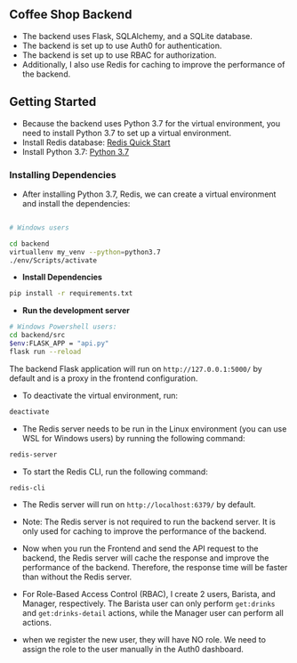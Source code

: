 ## Coffee Shop Backend

- The backend uses Flask, SQLAlchemy, and a SQLite database.
- The backend is set up to use Auth0 for authentication.
- The backend is set up to use RBAC for authorization.
- Additionally, I also use Redis for caching to improve the performance of the backend.

## Getting Started

- Because the backend uses Python 3.7 for the virtual environment, you need to install Python 3.7 to set up a virtual environment.
- Install Redis database: [Redis Quick Start](https://redis.io/topics/quickstart)
- Install Python 3.7: [Python 3.7](https://www.python.org/downloads/release/python-370/)

### Installing Dependencies

- After installing Python 3.7, Redis, we can create a virtual environment and install the dependencies:

```bash

# Windows users

cd backend
virtuallenv my_venv --python=python3.7
./env/Scripts/activate

```

- **Install Dependencies**

```bash
pip install -r requirements.txt
```

- **Run the development server**

```bash
# Windows Powershell users:
cd backend/src
$env:FLASK_APP = "api.py"
flask run --reload
```

The backend Flask application will run on `http://127.0.0.1:5000/` by default and is a proxy in the frontend configuration.

- To deactivate the virtual environment, run:

```bash
deactivate
```

- The Redis server needs to be run in the Linux environment (you can use WSL for Windows users) by running the following command:

```bash
redis-server
```

- To start the Redis CLI, run the following command:

```bash
redis-cli
```

- The Redis server will run on `http://localhost:6379/` by default.

- Note: The Redis server is not required to run the backend server. It is only used for caching to improve the performance of the backend.

- Now when you run the Frontend and send the API request to the backend, the Redis server will cache the response and improve the performance of the backend. Therefore, the response time will be faster than without the Redis server.

- For Role-Based Access Control (RBAC), I create 2 users, Barista, and Manager, respectively. The Barista user can only perform `get:drinks` and `get:drinks-detail` actions, while the Manager user can perform all actions.
- when we register the new user, they will have NO role. We need to assign the role to the user manually in the Auth0 dashboard.
